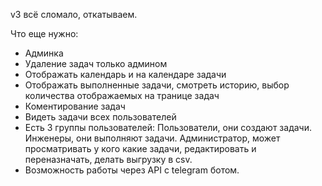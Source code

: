 v3
всё сломало, откатываем.

Что еще нужно:
- Админка
- Удаление задач только админом
- Отображать календарь и на календаре задачи
- Отображать выполненные задачи, смотреть историю, выбор количества отображаемых на транице задач
- Коментирование задач
- Видеть задачи всех пользователей
- Есть 3 группы пользователей: Пользователи, они создают задачи. Инженеры, они выполняют задачи. Администратор, может просматривать у кого какие задачи, редактировать и переназначать, делать выгрузку в csv.
- Возможность работы через API c telegram ботом.
